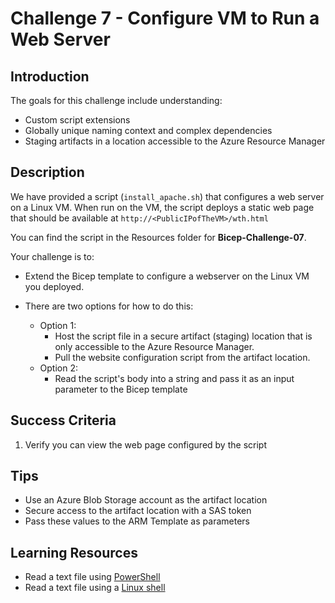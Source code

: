 # Challenge 7 - Configure VM to Run a Web Server

## Introduction

The goals for this challenge include understanding:
- Custom script extensions
- Globally unique naming context and complex dependencies
- Staging artifacts in a location accessible to the Azure Resource Manager

## Description

We have provided a script (`install_apache.sh`) that configures a web server on a Linux VM. When run on the VM, the script deploys a static web page that should be available at `http://<PublicIPofTheVM>/wth.html`

You can find the script in the Resources folder for **Bicep-Challenge-07**.

Your challenge is to:

- Extend the Bicep template to configure a webserver on the Linux VM you deployed.
- There are two options for how to do this:
    
    - Option 1:
        - Host the script file in a secure artifact (staging) location that is only accessible to the Azure Resource Manager.
        - Pull the website configuration script from the artifact location.
    - Option 2:
        - Read the script's body into a string and pass it as an input parameter to the Bicep template

## Success Criteria

1. Verify you can view the web page configured by the script

## Tips

- Use an Azure Blob Storage account as the artifact location
- Secure access to the artifact location with a SAS token
- Pass these values to the ARM Template as parameters

## Learning Resources

- Read a text file using [PowerShell](https://docs.microsoft.com/en-us/powershell/module/microsoft.powershell.management/get-content?view=powershell-7.1)
- Read a text file using a [Linux shell](https://askubuntu.com/questions/261900/how-do-i-open-a-text-file-in-my-terminal)